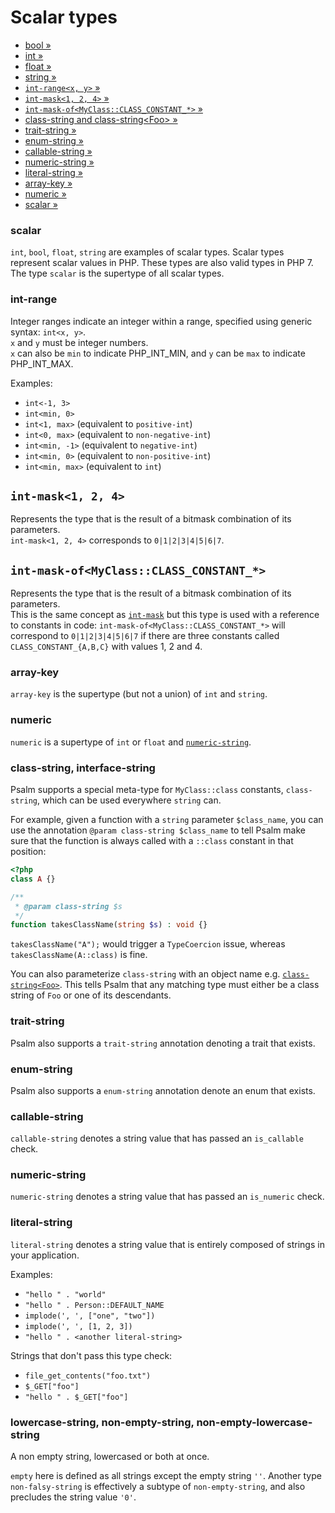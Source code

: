 # Scalar types

* [bool &raquo;](scalar_types.md#scalar)
* [int &raquo;](scalar_types.md#scalar)
* [float &raquo;](scalar_types.md#scalar)
* [string &raquo;](scalar_types.md#scalar)
* [`int-range<x, y>` &raquo;](scalar_types.md#int-range)
* [`int-mask<1, 2, 4>` &raquo;](scalar_types.md#int-mask1-2-4)
* [`int-mask-of<MyClass::CLASS_CONSTANT_*>` &raquo;](scalar_types.md#int-mask-ofmyclassclass_constant_)
* [class-string and class-string&lt;Foo&gt; &raquo;](scalar_types.md#class-string-interface-string)
* [trait-string &raquo;](scalar_types.md#trait-string)
* [enum-string &raquo;](scalar_types.md#enum-string)
* [callable-string &raquo;](scalar_types.md#callable-string)
* [numeric-string &raquo;](scalar_types.md#numeric-string)
* [literal-string &raquo;](scalar_types.md#literal-string)
* [array-key &raquo;](scalar_types.md#array-key)
* [numeric &raquo;](scalar_types.md#numeric)
* [scalar &raquo;](scalar_types.md#scalar)

### scalar

`int`, `bool`, `float`, `string` are examples of scalar types. Scalar types represent scalar values in PHP. These types are also valid types in PHP 7.
The type `scalar` is the supertype of all scalar types.

### int-range

Integer ranges indicate an integer within a range, specified using generic syntax: `int<x, y>`.  
`x` and `y` must be integer numbers.  
`x` can also be `min` to indicate PHP_INT_MIN, and `y` can be `max` to indicate PHP_INT_MAX.

Examples:

* `int<-1, 3>`
* `int<min, 0>`
* `int<1, max>` (equivalent to `positive-int`)
* `int<0, max>` (equivalent to `non-negative-int`)
* `int<min, -1>` (equivalent to `negative-int`)
* `int<min, 0>` (equivalent to `non-positive-int`)
* `int<min, max>` (equivalent to `int`)

## `int-mask<1, 2, 4>`

Represents the type that is the result of a bitmask combination of its parameters.  
`int-mask<1, 2, 4>` corresponds to `0|1|2|3|4|5|6|7`.  

## `int-mask-of<MyClass::CLASS_CONSTANT_*>`

Represents the type that is the result of a bitmask combination of its parameters.  
This is the same concept as [`int-mask`](#int-mask1-2-4) but this type is used with a reference to constants in code: `int-mask-of<MyClass::CLASS_CONSTANT_*>` will correspond to `0|1|2|3|4|5|6|7` if there are three constants called `CLASS_CONSTANT_{A,B,C}` with values 1, 2 and 4.  

### array-key

`array-key` is the supertype (but not a union) of `int` and `string`.

### numeric

`numeric` is a supertype of `int` or `float` and [`numeric-string`](#numeric-string).

### class-string, interface-string

Psalm supports a special meta-type for `MyClass::class` constants, `class-string`, which can be used everywhere `string` can.

For example, given a function with a `string` parameter `$class_name`, you can use the annotation `@param class-string $class_name` to tell Psalm make sure that the function is always called with a `::class` constant in that position:

```php
<?php
class A {}

/**
 * @param class-string $s
 */
function takesClassName(string $s) : void {}
```

`takesClassName("A");` would trigger a `TypeCoercion` issue, whereas `takesClassName(A::class)` is fine.

You can also parameterize `class-string` with an object name e.g. [`class-string<Foo>`](value_types.md#regular-class-constants). This tells Psalm that any matching type must either be a class string of `Foo` or one of its descendants.

### trait-string

Psalm also supports a `trait-string` annotation denoting a trait that exists.

### enum-string

Psalm also supports a `enum-string` annotation denote an enum that exists.

### callable-string

`callable-string` denotes a string value that has passed an `is_callable` check.

### numeric-string

`numeric-string` denotes a string value that has passed an `is_numeric` check.

### literal-string

`literal-string` denotes a string value that is entirely composed of strings in your application.

Examples:

- `"hello " . "world"`
- `"hello " . Person::DEFAULT_NAME`
- `implode(', ', ["one", "two"])`
- `implode(', ', [1, 2, 3])`
- `"hello " . <another literal-string>`

Strings that don't pass this type check:

- `file_get_contents("foo.txt")`
- `$_GET["foo"]`
- `"hello " . $_GET["foo"]`

### lowercase-string, non-empty-string, non-empty-lowercase-string

A non empty string, lowercased or both at once.

`empty` here is defined as all strings except the empty string `''`. Another type `non-falsy-string` is effectively a subtype of `non-empty-string`, and also precludes the string value `'0'`.
